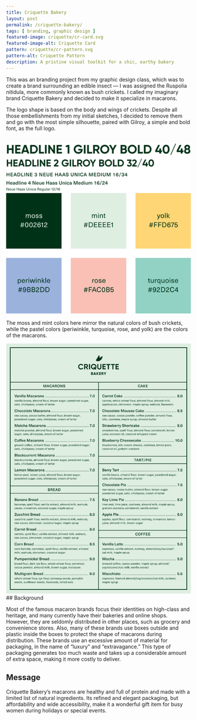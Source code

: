 ```yaml
---
title: Criquette Bakery
layout: post
permalink: /criquette-bakery/
tags: [ branding, graphic design ]
featured-image: criquette/cr-card.svg
featured-image-alt: Criquette Card
pattern: criquette/cr-pattern.svg
pattern-alt: Criquette Pattern
description: A pristine visual toolkit for a chic, earthy bakery
---
```


This was an branding project from my graphic design class, which was to create a brand surrounding an edible insect — I was assigned the Ruspolia nitidula, more commonly known as bush crickets. I called my imaginary brand Criquette Bakery and decided to make it specialize in macarons.

The logo shape is based on the body and wings of crickets. Despite all those embellishments from my initial sketches, I decided to remove them and go with the most simple silhouette, paired with Gilroy, a simple and bold font, as the full logo.

<br>

<img src="/assets/img/criquette/cr-typography.svg">

<img class="left" src="/assets/img/criquette/cr-colors.svg">

The moss and mint colors here mirror the natural colors of bush crickets, while the pastel colors (periwinkle, turquoise, rose, and yolk) are the colors of the macarons.

<img class="right" src="/assets/img/criquette/cr-menu.png">
## Background

Most of the famous macaron brands focus their identities on high-class and heritage, and many currently have their bakeries and online shops. However, they are seldomly distributed in other places, such as grocery and convenience stores. Also, many of these brands use boxes outside and plastic inside the boxes to protect the shape of macarons during distribution. These brands use an excessive amount of material for packaging, in the name of “luxury” and “extravagance.” This type of packaging generates too much waste and takes up a considerable amount of extra space, making it more costly to deliver.

## Message
Criquette Bakery’s macarons are healthy and full of protein and made with a limited list of natural ingredients. Its refined and elegant packaging, but affordability and wide accessibility, make it a wonderful gift item for busy women during holidays or special events.


<br>
